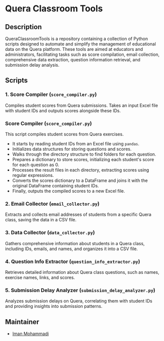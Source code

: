 # Quera Classroom Tools

## Description

QueraClassroomTools is a repository containing a collection of Python scripts designed to automate and simplify the management of educational data on the Quera platform. These tools are aimed at educators and administrators, facilitating tasks such as score compilation, email collection, comprehensive data extraction, question information retrieval, and submission delay analysis.

## Scripts

### 1. Score Compiler (`score_compiler.py`)
Compiles student scores from Quera submissions. Takes an input Excel file with student IDs and outputs scores alongside these IDs.

### Score Compiler (`score_compiler.py`)

This script compiles student scores from Quera exercises.

- It starts by reading student IDs from an Excel file using `pandas`.
- Initializes data structures for storing questions and scores.
- Walks through the directory structure to find folders for each question.
- Prepares a dictionary to store scores, initializing each student's score for each question as 0.
- Processes the result files in each directory, extracting scores using regular expressions.
- Converts the scores dictionary to a DataFrame and joins it with the original DataFrame containing student IDs.
- Finally, outputs the compiled scores to a new Excel file.


### 2. Email Collector (`email_collector.py`)
Extracts and collects email addresses of students from a specific Quera class, saving the data in a CSV file.

### 3. Data Collector (`data_collector.py`)
Gathers comprehensive information about students in a Quera class, including IDs, emails, and names, and organizes it into a CSV file.

### 4. Question Info Extractor (`question_info_extractor.py`)
Retrieves detailed information about Quera class questions, such as names, exercise names, links, and scores.

### 5. Submission Delay Analyzer (`submission_delay_analyzer.py`)
Analyzes submission delays on Quera, correlating them with student IDs and providing insights into submission patterns.

## Maintainer

- [Iman Mohammadi](https://github.com/Imanm02)
